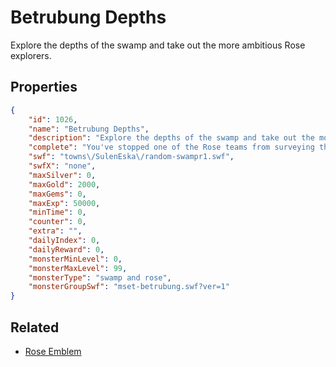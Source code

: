 # Betrubung Depths

Explore the depths of the swamp and take out the more ambitious Rose explorers.

## Properties

```json
{
    "id": 1026,
    "name": "Betrubung Depths",
    "description": "Explore the depths of the swamp and take out the more ambitious Rose explorers.",
    "complete": "You've stopped one of the Rose teams from surveying the swamp!",
    "swf": "towns\/SulenEska\/random-swampr1.swf",
    "swfX": "none",
    "maxSilver": 0,
    "maxGold": 2000,
    "maxGems": 0,
    "maxExp": 50000,
    "minTime": 0,
    "counter": 0,
    "extra": "",
    "dailyIndex": 0,
    "dailyReward": 0,
    "monsterMinLevel": 0,
    "monsterMaxLevel": 99,
    "monsterType": "swamp and rose",
    "monsterGroupSwf": "mset-betrubung.swf?ver=1"
}
```

## Related

- [Rose Emblem](../items/8879-rose-emblem.md)

